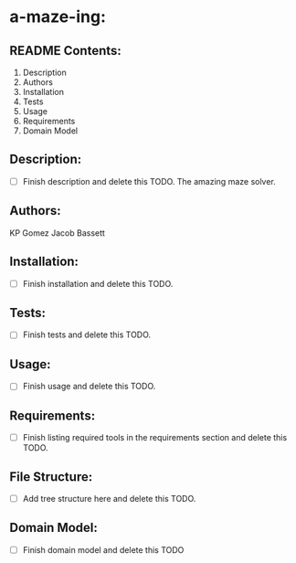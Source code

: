 # a-maze-ing: 

## README Contents:
1. Description
1. Authors
1. Installation
1. Tests
1. Usage
1. Requirements
1. Domain Model

## Description:
- [ ] Finish description and delete this TODO.
The amazing maze solver. 

## Authors:
KP Gomez
Jacob Bassett

## Installation:
- [ ] Finish installation and delete this TODO.

## Tests:
- [ ] Finish tests and delete this TODO.

## Usage:
- [ ] Finish usage and delete this TODO.

## Requirements:
- [ ] Finish listing required tools in the requirements section and delete this TODO.

## File Structure:
- [ ] Add tree structure here and delete this TODO.

## Domain Model:
- [ ] Finish domain model and delete this TODO
